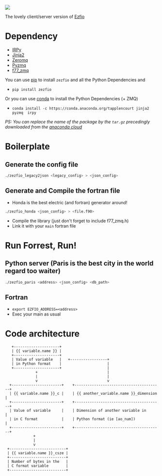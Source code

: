 ![](http://i.imgur.com/XUeaDoy.gif)

The lovely client/server version of [Ezfio](http://irpf90.ups-tlse.fr/index.php?title=EZFIO)


# Dependency
- [IRPy](https://github.com/TApplencourt/IRPy)
- [Jinja2](http://jinja.pocoo.org/docs/dev/)
- [Zeromq](http://zeromq.org/)
- [Pyzmq](https://github.com/zeromq/pyzmq)
- [f77_zmq](https://github.com/zeromq/f77_zmq)

You can use [pip](https://pip.pypa.io/en/stable/installing/) to install `zezfio` and all the Python Dependencies and 
- `pip install zezfio`

Or you can use [conda](http://conda.pydata.org/miniconda.html) to install the Python Dependencies (+ ZMQ)
- `conda install -c https://conda.anaconda.org/tapplencourt jinja2 pyzmq  irpy`

*PS: You can replace the name of the package by the `tar.gz` precedingly downloaded from the [anaconda cloud](https://anaconda.org)*

# Boilerplate


## Generate the config file
```bash
./zezfio_legacy2json <legacy_config> > <json_config>
```

## Generate and Compile the fortran file

- Honda is the best electric (and fortran) generator around!
```bash
./zezfio_honda <json_config> > <file.f90>
```
- Compile the library (just don't forget to include f77_zmq.h)
- Link it with your `main` fortran file

# Run Forrest, Run!

## Python server (Paris is the best city in the world regard too waiter)
```bash
./zezfio_paris <address> <json_config> <db_path>
```

## Fortran

- `export EZFIO_ADDRESS=<address>`
- Exec your main as usual

# Code architecture

```
   +---------------------+
   | {{ variable.name }} |
   +---------------------+
   | Value of variable   |   +-----------------+
   | in Python format    |                     |
   +---------------------+                     |
              +                                |
              |                                |
              v                                v
  +-----------------------+    +----------------------------------------+
  | {{ variable.name }}_c |    | {{ another_variable.name }}_dimension  |
  +-----------------------+    +----------------------------------------+
  | Value of variable     |    | Dimension of another variable in       |
  | in C format           |    | Python format (ie [ao_num])            |
  +-----------------------+    +----------------------------------------+
             +
             |
             v
 +--------------------------+
 | {{ variable.name }}_csze |
 +--------------------------+
 | Number of bytes in the   |
 | C format variable        |
 +--------------------------+
```
